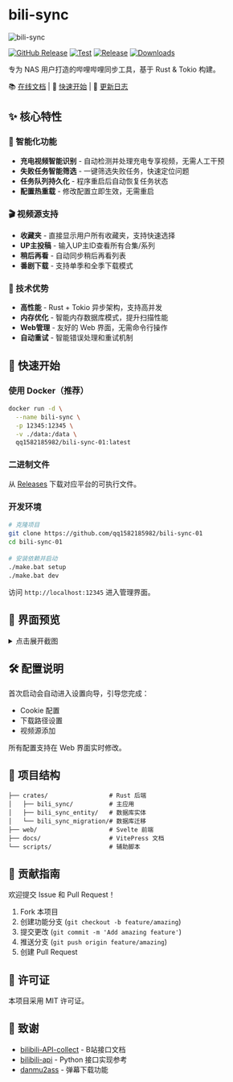 # bili-sync

![bili-sync](https://socialify.git.ci/qq1582185982/bili-sync-01/image?description=1&font=KoHo&issues=1&language=1&logo=https%3A%2F%2Fs2.loli.net%2F2023%2F12%2F02%2F9EwT2yInOu1d3zm.png&name=1&owner=1&pattern=Signal&pulls=1&stargazers=1&theme=Light)

[![GitHub Release](https://img.shields.io/github/v/release/qq1582185982/bili-sync-01)](https://github.com/qq1582185982/bili-sync-01/releases/latest)
[![Test](https://github.com/qq1582185982/bili-sync-01/actions/workflows/test.yml/badge.svg)](https://github.com/qq1582185982/bili-sync-01/actions/workflows/test.yml)
[![Release](https://github.com/qq1582185982/bili-sync-01/actions/workflows/release.yml/badge.svg)](https://github.com/qq1582185982/bili-sync-01/actions/workflows/release.yml)
[![Downloads](https://img.shields.io/github/downloads/qq1582185982/bili-sync-01/total)](https://github.com/qq1582185982/bili-sync-01/releases)

专为 NAS 用户打造的哔哩哔哩同步工具，基于 Rust & Tokio 构建。

📚 [在线文档](https://qq1582185982.github.io/bili-sync-01/) | 🚀 [快速开始](#快速开始) | 📝 [更新日志](./docs/changelog.md)

## ✨ 核心特性

### 🎯 智能化功能
- **充电视频智能识别** - 自动检测并处理充电专享视频，无需人工干预
- **失败任务智能筛选** - 一键筛选失败任务，快速定位问题
- **任务队列持久化** - 程序重启后自动恢复任务状态
- **配置热重载** - 修改配置立即生效，无需重启

### 🎬 视频源支持
- **收藏夹** - 直接显示用户所有收藏夹，支持快速选择
- **UP主投稿** - 输入UP主ID查看所有合集/系列
- **稍后再看** - 自动同步稍后再看列表
- **番剧下载** - 支持单季和全季下载模式

### 🚀 技术优势
- **高性能** - Rust + Tokio 异步架构，支持高并发
- **内存优化** - 智能内存数据库模式，提升扫描性能
- **Web管理** - 友好的 Web 界面，无需命令行操作
- **自动重试** - 智能错误处理和重试机制

## 🚀 快速开始

### 使用 Docker（推荐）

```bash
docker run -d \
  --name bili-sync \
  -p 12345:12345 \
  -v ./data:/data \
  qq1582185982/bili-sync-01:latest
```

### 二进制文件

从 [Releases](https://github.com/qq1582185982/bili-sync-01/releases) 下载对应平台的可执行文件。

### 开发环境

```bash
# 克隆项目
git clone https://github.com/qq1582185982/bili-sync-01
cd bili-sync-01

# 安装依赖并启动
./make.bat setup
./make.bat dev
```

访问 `http://localhost:12345` 进入管理界面。

## 📸 界面预览

<details>
<summary>点击展开截图</summary>

### 管理界面
![概览](./docs/assets/overview.webp)

### 视频详情
![详情](./docs/assets/detail.webp)

### 文件结构
![文件](./docs/assets/dir.webp)

</details>

## 🛠️ 配置说明

首次启动会自动进入设置向导，引导您完成：
- Cookie 配置
- 下载路径设置
- 视频源添加

所有配置支持在 Web 界面实时修改。

## 📂 项目结构

```
├── crates/                 # Rust 后端
│   ├── bili_sync/          # 主应用
│   ├── bili_sync_entity/   # 数据库实体
│   └── bili_sync_migration/# 数据库迁移
├── web/                    # Svelte 前端
├── docs/                   # VitePress 文档
└── scripts/                # 辅助脚本
```

## 🤝 贡献指南

欢迎提交 Issue 和 Pull Request！

1. Fork 本项目
2. 创建功能分支 (`git checkout -b feature/amazing`)
3. 提交更改 (`git commit -m 'Add amazing feature'`)
4. 推送分支 (`git push origin feature/amazing`)
5. 创建 Pull Request

## 📝 许可证

本项目采用 MIT 许可证。

## 🙏 致谢

- [bilibili-API-collect](https://github.com/SocialSisterYi/bilibili-API-collect) - B站接口文档
- [bilibili-api](https://github.com/Nemo2011/bilibili-api) - Python 接口实现参考
- [danmu2ass](https://github.com/gwy15/danmu2ass) - 弹幕下载功能